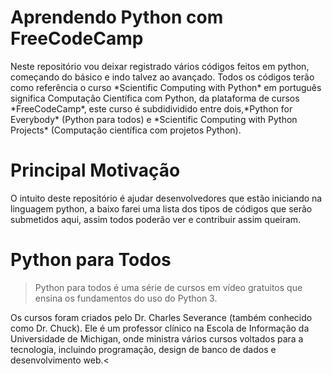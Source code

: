 # Aprendendo Python com FreeCodeCamp

<p> Neste repositório vou deixar registrado vários códigos feitos em python, começando do básico e indo talvez ao avançado. Todos os códigos terão como referência o curso *Scientific Computing with Python* em português significa Computação Científica com Python, da plataforma de cursos *FreeCodeCamp*, este curso é subdidividido entre dois,*Python for Everybody* (Python para todos) e *Scientific Computing with Python Projects* (Computação científica com projetos Python).</p>

# Principal Motivação

<p> O intuito deste repositório é ajudar desenvolvedores que estão iniciando na linguagem python, a baixo farei uma lista dos tipos de códigos que serão submetidos aqui, assim todos poderão ver e contribuir assim queiram. </p>

# Python para Todos
>Python para todos é uma série de cursos em vídeo gratuitos que ensina os fundamentos do uso do Python 3.

Os cursos foram criados pelo Dr. Charles Severance (também conhecido como Dr. Chuck). Ele é um professor clínico na Escola de Informação da Universidade de Michigan, onde ministra vários cursos voltados para a tecnologia, incluindo programação, design de banco de dados e desenvolvimento web.<
